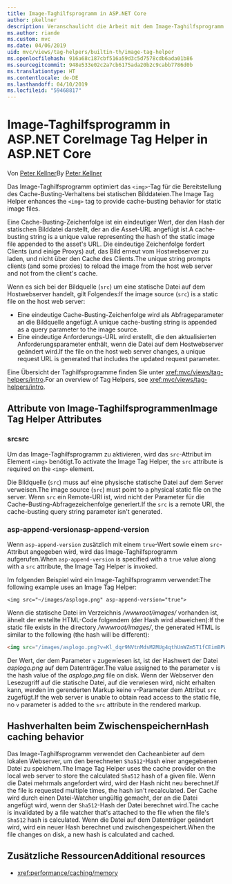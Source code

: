 ```yaml
---
title: Image-Taghilfsprogramm in ASP.NET Core
author: pkellner
description: Veranschaulicht die Arbeit mit dem Image-Taghilfsprogramm.
ms.author: riande
ms.custom: mvc
ms.date: 04/06/2019
uid: mvc/views/tag-helpers/builtin-th/image-tag-helper
ms.openlocfilehash: 916a68c187cbf516a59d3c5d7578cdb6ada01b86
ms.sourcegitcommit: 948e533e02c2a7cb6175ada20b2c9cabb7786d0b
ms.translationtype: HT
ms.contentlocale: de-DE
ms.lasthandoff: 04/10/2019
ms.locfileid: "59468817"
---
```

# <a name="image-tag-helper-in-aspnet-core"></a><span data-ttu-id="c9c82-103">Image-Taghilfsprogramm in ASP.NET Core</span><span class="sxs-lookup"><span data-stu-id="c9c82-103">Image Tag Helper in ASP.NET Core</span></span>

<span data-ttu-id="c9c82-104">Von [Peter Kellner](http://peterkellner.net)</span><span class="sxs-lookup"><span data-stu-id="c9c82-104">By [Peter Kellner](http://peterkellner.net)</span></span>

<span data-ttu-id="c9c82-105">Das Image-Taghilfsprogramm optimiert das `<img>`-Tag für die Bereitstellung des Cache-Busting-Verhaltens bei statischen Bilddateien.</span><span class="sxs-lookup"><span data-stu-id="c9c82-105">The Image Tag Helper enhances the `<img>` tag to provide cache-busting behavior for static image files.</span></span>

<span data-ttu-id="c9c82-106">Eine Cache-Busting-Zeichenfolge ist ein eindeutiger Wert, der den Hash der statischen Bilddatei darstellt, der an die Asset-URL angefügt ist.</span><span class="sxs-lookup"><span data-stu-id="c9c82-106">A cache-busting string is a unique value representing the hash of the static image file appended to the asset's URL.</span></span> <span data-ttu-id="c9c82-107">Die eindeutige Zeichenfolge fordert Clients (und einige Proxys) auf, das Bild erneut vom Hostwebserver zu laden, und nicht über den Cache des Clients.</span><span class="sxs-lookup"><span data-stu-id="c9c82-107">The unique string prompts clients (and some proxies) to reload the image from the host web server and not from the client's cache.</span></span>

<span data-ttu-id="c9c82-108">Wenn es sich bei der Bildquelle (`src`) um eine statische Datei auf dem Hostwebserver handelt, gilt Folgendes:</span><span class="sxs-lookup"><span data-stu-id="c9c82-108">If the image source (`src`) is a static file on the host web server:</span></span>

* <span data-ttu-id="c9c82-109">Eine eindeutige Cache-Busting-Zeichenfolge wird als Abfrageparameter an die Bildquelle angefügt.</span><span class="sxs-lookup"><span data-stu-id="c9c82-109">A unique cache-busting string is appended as a query parameter to the image source.</span></span>
* <span data-ttu-id="c9c82-110">Eine eindeutige Anforderungs-URL wird erstellt, die den aktualisierten Anforderungsparameter enthält, wenn die Datei auf dem Hostwebserver geändert wird.</span><span class="sxs-lookup"><span data-stu-id="c9c82-110">If the file on the host web server changes, a unique request URL is generated that includes the updated request parameter.</span></span>

<span data-ttu-id="c9c82-111">Eine Übersicht der Taghilfsprogramme finden Sie unter <xref:mvc/views/tag-helpers/intro>.</span><span class="sxs-lookup"><span data-stu-id="c9c82-111">For an overview of Tag Helpers, see <xref:mvc/views/tag-helpers/intro>.</span></span>

## <a name="image-tag-helper-attributes"></a><span data-ttu-id="c9c82-112">Attribute von Image-Taghilfsprogrammen</span><span class="sxs-lookup"><span data-stu-id="c9c82-112">Image Tag Helper Attributes</span></span>

### <a name="src"></a><span data-ttu-id="c9c82-113">src</span><span class="sxs-lookup"><span data-stu-id="c9c82-113">src</span></span>

<span data-ttu-id="c9c82-114">Um das Image-Taghilfsprogramm zu aktivieren, wird das `src`-Attribut im Element `<img>` benötigt.</span><span class="sxs-lookup"><span data-stu-id="c9c82-114">To activate the Image Tag Helper, the `src` attribute is required on the `<img>` element.</span></span>

<span data-ttu-id="c9c82-115">Die Bildquelle (`src`) muss auf eine physische statische Datei auf dem Server verweisen.</span><span class="sxs-lookup"><span data-stu-id="c9c82-115">The image source (`src`) must point to a physical static file on the server.</span></span> <span data-ttu-id="c9c82-116">Wenn `src` ein Remote-URI ist, wird nicht der Parameter für die Cache-Busting-Abfragezeichenfolge generiert.</span><span class="sxs-lookup"><span data-stu-id="c9c82-116">If the `src` is a remote URI, the cache-busting query string parameter isn't generated.</span></span>

### <a name="asp-append-version"></a><span data-ttu-id="c9c82-117">asp-append-version</span><span class="sxs-lookup"><span data-stu-id="c9c82-117">asp-append-version</span></span>

<span data-ttu-id="c9c82-118">Wenn `asp-append-version` zusätzlich mit einem `true`-Wert sowie einem `src`-Attribut angegeben wird, wird das Image-Taghilfsprogramm aufgerufen.</span><span class="sxs-lookup"><span data-stu-id="c9c82-118">When `asp-append-version` is specified with a `true` value along with a `src` attribute, the Image Tag Helper is invoked.</span></span>

<span data-ttu-id="c9c82-119">Im folgenden Beispiel wird ein Image-Taghilfsprogramm verwendet:</span><span class="sxs-lookup"><span data-stu-id="c9c82-119">The following example uses an Image Tag Helper:</span></span>

```cshtml
<img src="~/images/asplogo.png" asp-append-version="true">
```

<span data-ttu-id="c9c82-120">Wenn die statische Datei im Verzeichnis */wwwroot/images/* vorhanden ist, ähnelt der erstellte HTML-Code folgendem (der Hash wird abweichen):</span><span class="sxs-lookup"><span data-stu-id="c9c82-120">If the static file exists in the directory */wwwroot/images/*, the generated HTML is similar to the following (the hash will be different):</span></span>

```html
<img src="/images/asplogo.png?v=Kl_dqr9NVtnMdsM2MUg4qthUnWZm5T1fCEimBPWDNgM">
```

<span data-ttu-id="c9c82-121">Der Wert, der dem Parameter `v` zugewiesen ist, ist der Hashwert der Datei *asplogo.png* auf dem Datenträger.</span><span class="sxs-lookup"><span data-stu-id="c9c82-121">The value assigned to the parameter `v` is the hash value of the *asplogo.png* file on disk.</span></span> <span data-ttu-id="c9c82-122">Wenn der Webserver den Lesezugriff auf die statische Datei, auf die verwiesen wird, nicht erhalten kann, werden im gerenderten Markup keine `v`-Parameter dem Attribut `src` zugefügt.</span><span class="sxs-lookup"><span data-stu-id="c9c82-122">If the web server is unable to obtain read access to the static file, no `v` parameter is added to the `src` attribute in the rendered markup.</span></span>

## <a name="hash-caching-behavior"></a><span data-ttu-id="c9c82-123">Hashverhalten beim Zwischenspeichern</span><span class="sxs-lookup"><span data-stu-id="c9c82-123">Hash caching behavior</span></span>

<span data-ttu-id="c9c82-124">Das Image-Taghilfsprogramm verwendet den Cacheanbieter auf dem lokalen Webserver, um den berechneten `Sha512`-Hash einer angegebenen Datei zu speichern.</span><span class="sxs-lookup"><span data-stu-id="c9c82-124">The Image Tag Helper uses the cache provider on the local web server to store the calculated `Sha512` hash of a given file.</span></span> <span data-ttu-id="c9c82-125">Wenn die Datei mehrmals angefordert wird, wird der Hash nicht neu berechnet.</span><span class="sxs-lookup"><span data-stu-id="c9c82-125">If the file is requested multiple times, the hash isn't recalculated.</span></span> <span data-ttu-id="c9c82-126">Der Cache wird durch einen Datei-Watcher ungültig gemacht, der an die Datei angefügt wird, wenn der `Sha512`-Hash der Datei berechnet wird.</span><span class="sxs-lookup"><span data-stu-id="c9c82-126">The cache is invalidated by a file watcher that's attached to the file when the file's `Sha512` hash is calculated.</span></span> <span data-ttu-id="c9c82-127">Wenn die Datei auf dem Datenträger geändert wird, wird ein neuer Hash berechnet und zwischengespeichert.</span><span class="sxs-lookup"><span data-stu-id="c9c82-127">When the file changes on disk, a new hash is calculated and cached.</span></span>

## <a name="additional-resources"></a><span data-ttu-id="c9c82-128">Zusätzliche Ressourcen</span><span class="sxs-lookup"><span data-stu-id="c9c82-128">Additional resources</span></span>

* <xref:performance/caching/memory>
